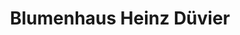---
title: "Blumenhaus Heinz Düvier"
url: /schneverdingen/blumenhaus-heinz-duevier/
shop: Blumen
---